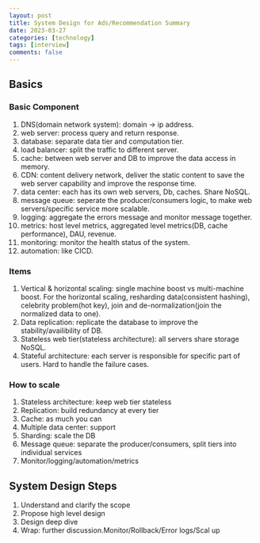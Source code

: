 ```yaml
---
layout: post
title: System Design for Ads/Recommendation Summary
date: 2023-03-27
categories: [technology]
tags: [interview]
comments: false
---
```



## Basics

### Basic Component
1. DNS(domain network system): domain -> ip address.
2. web server: process query and return response.
3. database: separate data tier and computation tier.
4. load balancer: split the traffic to different server.
5. cache: between web server and DB to improve the data access in memory.
6. CDN: content delivery network, deliver the static content to save the web server capability and improve the response time.
7. data center: each has its own web servers, Db, caches. Share NoSQL.
8. message queue: seperate the producer/consumers logic, to make web servers/specific service more scalable.
9. logging: aggregate the errors message and monitor message together.
10. metrics: host level metrics, aggregated level metrics(DB, cache performance), DAU, revenue.
11. monitoring: monitor the health status of the system.
12. automation: like CICD.

### Items
1. Vertical & horizontal scaling: single machine boost vs multi-machine boost. For the horizontal scaling, resharding data(consistent hashing), celebrity problem(hot key), join and de-normalization(join the normalized data to one).
2. Data replication: replicate the database to improve the stability/availibility of DB.
3. Stateless web tier(stateless architecture): all servers share storage NoSQL.
4. Stateful architecture: each server is responsible for specific part of users. Hard to handle the failure cases.

### How to scale
1. Stateless architecture: keep web tier stateless
2. Replication: build redundancy at every tier
3. Cache: as much you can
4. Multiple data center: support
5. Sharding: scale the DB
6. Message queue: separate the producer/consumers, split tiers into individual services
7. Monitor/logging/automation/metrics

## System Design Steps
1. Understand and clarify the scope
2. Propose high level design
3. Design deep dive
4. Wrap: further discussion.Monitor/Rollback/Error logs/Scal up



